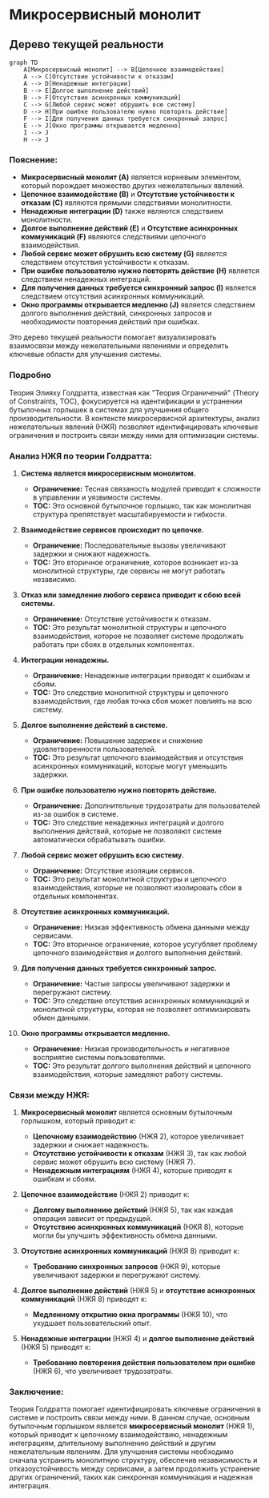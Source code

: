 # Микросервисный монолит

## Дерево текущей реальности

```mermaid
graph TD
    A[Микросервисный монолит] --> B[Цепочное взаимодействие]
    A --> C[Отсутствие устойчивости к отказам]
    A --> D[Ненадежные интеграции]
    B --> E[Долгое выполнение действий]
    B --> F[Отсутствие асинхронных коммуникаций]
    C --> G[Любой сервис может обрушить всю систему]
    D --> H[При ошибке пользователю нужно повторять действие]
    F --> I[Для получения данных требуется синхронный запрос]
    E --> J[Окно программы открывается медленно]
    I --> J
    H --> J
```

### Пояснение:

- **Микросервисный монолит (A)** является корневым элементом, который порождает множество других нежелательных явлений.
- **Цепочное взаимодействие (B)** и **Отсутствие устойчивости к отказам (C)** являются прямыми следствиями монолитности.
- **Ненадежные интеграции (D)** также являются следствием монолитности.
- **Долгое выполнение действий (E)** и **Отсутствие асинхронных коммуникаций (F)** являются следствиями цепочного взаимодействия.
- **Любой сервис может обрушить всю систему (G)** является следствием отсутствия устойчивости к отказам.
- **При ошибке пользователю нужно повторять действие (H)** является следствием ненадежных интеграций.
- **Для получения данных требуется синхронный запрос (I)** является следствием отсутствия асинхронных коммуникаций.
- **Окно программы открывается медленно (J)** является следствием долгого выполнения действий, синхронных запросов и необходимости повторения действий при ошибках.

Это дерево текущей реальности помогает визуализировать взаимосвязи между нежелательными явлениями и определить ключевые области для улучшения системы.

### Подробно
Теория Элияху Голдратта, известная как "Теория Ограничений" (Theory of Constraints, TOC), фокусируется на идентификации и устранении бутылочных горлышек в системах для улучшения общего производительности. В контексте микросервисной архитектуры, анализ нежелательных явлений (НЖЯ) позволяет идентифицировать ключевые ограничения и построить связи между ними для оптимизации системы.

### Анализ НЖЯ по теории Голдратта:

1. **Система является микросервисным монолитом.**
   - **Ограничение:** Тесная связаность модулей приводит к сложности в управлении и уязвимости системы.
   - **TOC:** Это основной бутылочное горлышко, так как монолитная структура препятствует масштабируемости и гибкости.

2. **Взаимодействие сервисов происходит по цепочке.**
   - **Ограничение:** Последовательные вызовы увеличивают задержки и снижают надежность.
   - **TOC:** Это вторичное ограничение, которое возникает из-за монолитной структуры, где сервисы не могут работать независимо.

3. **Отказ или замедление любого сервиса приводит к сбою всей системы.**
   - **Ограничение:** Отсутствие устойчивости к отказам.
   - **TOC:** Это результат монолитной структуры и цепочного взаимодействия, которое не позволяет системе продолжать работать при сбоях в отдельных компонентах.

4. **Интеграции ненадежны.**
   - **Ограничение:** Ненадежные интеграции приводят к ошибкам и сбоям.
   - **TOC:** Это следствие монолитной структуры и цепочного взаимодействия, где любая точка сбоя может повлиять на всю систему.

5. **Долгое выполнение действий в системе.**
   - **Ограничение:** Повышение задержек и снижение удовлетворенности пользователей.
   - **TOC:** Это результат цепочного взаимодействия и отсутствия асинхронных коммуникаций, которые могут уменьшить задержки.

6. **При ошибке пользователю нужно повторять действие.**
   - **Ограничение:** Дополнительные трудозатраты для пользователей из-за ошибок в системе.
   - **TOC:** Это следствие ненадежных интеграций и долгого выполнения действий, которые не позволяют системе автоматически обрабатывать ошибки.

7. **Любой сервис может обрушить всю систему.**
   - **Ограничение:** Отсутствие изоляции сервисов.
   - **TOC:** Это результат монолитной структуры и цепочного взаимодействия, которые не позволяют изолировать сбои в отдельных компонентах.

8. **Отсутствие асинхронных коммуникаций.**
   - **Ограничение:** Низкая эффективность обмена данными между сервисами.
   - **TOC:** Это вторичное ограничение, которое усугубляет проблему цепочного взаимодействия и долгого выполнения действий.

9. **Для получения данных требуется синхронный запрос.**
   - **Ограничение:** Частые запросы увеличивают задержки и перегружают систему.
   - **TOC:** Это следствие отсутствия асинхронных коммуникаций и монолитной структуры, которая не позволяет оптимизировать обмен данными.

10. **Окно программы открывается медленно.**
    - **Ограничение:** Низкая производительность и негативное восприятие системы пользователями.
    - **TOC:** Это результат долгого выполнения действий и цепочного взаимодействия, которые замедляют работу системы.

### Связи между НЖЯ:

1. **Микросервисный монолит** является основным бутылочным горлышком, который приводит к:
   - **Цепочному взаимодействию** (НЖЯ 2), которое увеличивает задержки и снижает надежность.
   - **Отсутствию устойчивости к отказам** (НЖЯ 3), так как любой сервис может обрушить всю систему (НЖЯ 7).
   - **Ненадежным интеграциям** (НЖЯ 4), которые приводят к ошибкам и сбоям.

2. **Цепочное взаимодействие** (НЖЯ 2) приводит к:
   - **Долгому выполнению действий** (НЖЯ 5), так как каждая операция зависит от предыдущей.
   - **Отсутствию асинхронных коммуникаций** (НЖЯ 8), которые могли бы улучшить эффективность обмена данными.

3. **Отсутствие асинхронных коммуникаций** (НЖЯ 8) приводит к:
   - **Требованию синхронных запросов** (НЖЯ 9), которые увеличивают задержки и перегружают систему.

4. **Долгое выполнение действий** (НЖЯ 5) и **отсутствие асинхронных коммуникаций** (НЖЯ 8) приводят к:
   - **Медленному открытию окна программы** (НЖЯ 10), что ухудшает пользовательский опыт.

5. **Ненадежные интеграции** (НЖЯ 4) и **долгое выполнение действий** (НЖЯ 5) приводят к:
   - **Требованию повторения действия пользователем при ошибке** (НЖЯ 6), что увеличивает трудозатраты.

### Заключение:

Теория Голдратта помогает идентифицировать ключевые ограничения в системе и построить связи между ними. В данном случае, основным бутылочным горлышком является **микросервисный монолит** (НЖЯ 1), который приводит к цепочному взаимодействию, ненадежным интеграциям, длительному выполнению действий и другим нежелательным явлениям. Для улучшения системы необходимо сначала устранить монолитную структуру, обеспечив независимость и отказоустойчивость между сервисами, а затем продолжить устранение других ограничений, таких как синхронная коммуникация и надежная интеграция.
